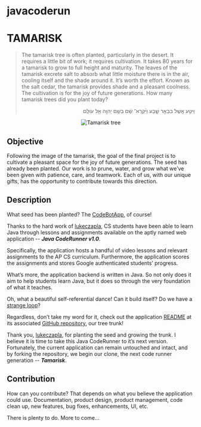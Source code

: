 # javacoderun
# TAMARISK

> The tamarisk tree is often planted, particularly in the desert.
> It requires a little bit of work; it requires cultivation. It takes 80 years for a tamarisk to grow to full height and maturity. 
> The leaves of the tamarisk excrete salt to absorb what little moisture there is in the air, cooling itself and the shade around it.
> It’s worth the effort.
> Known as the salt cedar, the tamarisk provides shade and a pleasant coolness.
> The cultivation is for the joy of future generations.
> How many tamarisk trees did you plant today?
>
> <p align="right">וַיִּטַּ֥ע  אֶ֖שֶׁל  בִּבְאֵ֣ר  שָׁ֑בַע  וַיִּ֨קְרָא־  שָׁ֔ם  בְּשֵׁ֥ם  יְהוָ֖ה  אֵ֥ל  עֹולָֽם׃</p>
<p align="center">
  <img src="https://github.com/marod424/tamarisk/blob/trunk/tamarisk_md.png" alt="Tamarisk tree" />
</p>

## Objective
Following the image of the tamarisk, the goal of the final project is to cultivate a pleasant space for the joy of future generations.
The seed has already been planted. Our work is to prune, water, and grow what we’ve been given with patience, care, and teamwork.
Each of us, with our unique gifts, has the opportunity to contribute towards this direction.

## Description
What seed has been planted? The [CodeBotApp](http://frischcoderunner.com:8080/), of course!

Thanks to the hard work of [lukeczapla](https://github.com/lukeczapla), CS students have been able to learn Java through lessons and assignments available on the aptly named web application -- _**Java CodeRunner v1.0**_.

Specifically, the application hosts a handful of video lessons and relevant assignments to the AP CS curriculum. Furthermore, the application scores the assignments and stores Google authenticated students’ progress.

What’s more, the application backend is written in Java. So not only does it aim to help students learn Java, but it does so through the very foundation of what it teaches.

Oh, what a beautiful self-referential dance! Can it build itself? Do we have a [strange loop](https://en.wikipedia.org/wiki/Strange_loop)?

Regardless, don’t take my word for it, check out the application [README](https://github.com/lukeczapla/javacoderun#readme) at its associated [GitHub repository](https://github.com/lukeczapla/javacoderun), our tree trunk! 

Thank you, [lukeczapla](https://github.com/lukeczapla), for planting the seed and growing the trunk. I believe it is time to take this Java CodeRunner to it’s next version. Fortunately, the current application can remain untouched and intact, and by forking the repository, we begin our clone, the next code runner generation -- _**Tamarisk**_.

## Contribution
How can you contribute? That depends on what you believe the application could use.
Documentation, product design, product management, code clean up, new features, bug fixes, enhancements, UI, etc.

There is plenty to do. More to come...
